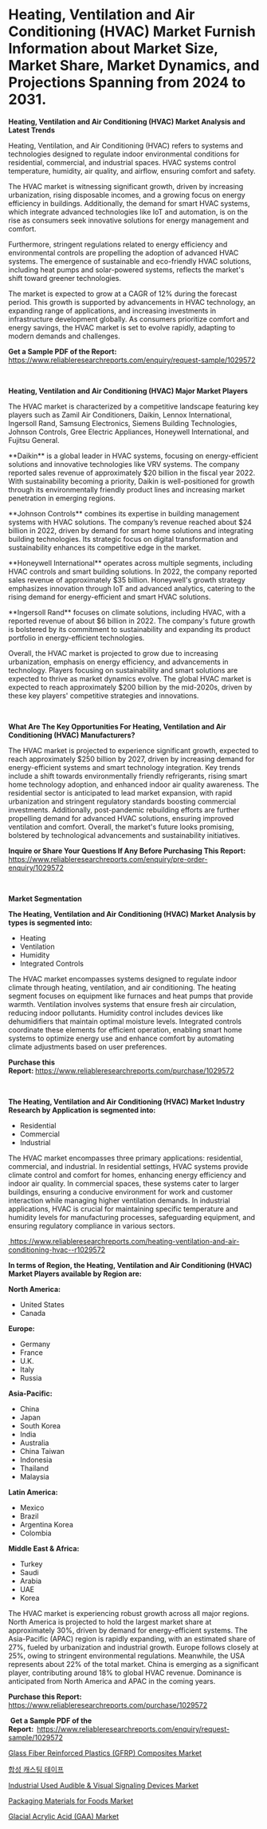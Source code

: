 <p><h1>Heating, Ventilation and Air Conditioning (HVAC) Market Furnish Information about Market Size, Market Share, Market Dynamics, and Projections Spanning from 2024 to 2031.</h1></p><p><strong>Heating, Ventilation and Air Conditioning (HVAC) Market Analysis and Latest Trends</strong></p>
<p><p>Heating, Ventilation, and Air Conditioning (HVAC) refers to systems and technologies designed to regulate indoor environmental conditions for residential, commercial, and industrial spaces. HVAC systems control temperature, humidity, air quality, and airflow, ensuring comfort and safety. </p><p>The HVAC market is witnessing significant growth, driven by increasing urbanization, rising disposable incomes, and a growing focus on energy efficiency in buildings. Additionally, the demand for smart HVAC systems, which integrate advanced technologies like IoT and automation, is on the rise as consumers seek innovative solutions for energy management and comfort.</p><p>Furthermore, stringent regulations related to energy efficiency and environmental controls are propelling the adoption of advanced HVAC systems. The emergence of sustainable and eco-friendly HVAC solutions, including heat pumps and solar-powered systems, reflects the market's shift toward greener technologies.</p><p>The market is expected to grow at a CAGR of 12% during the forecast period. This growth is supported by advancements in HVAC technology, an expanding range of applications, and increasing investments in infrastructure development globally. As consumers prioritize comfort and energy savings, the HVAC market is set to evolve rapidly, adapting to modern demands and challenges.</p></p>
<p><strong>Get a Sample PDF of the Report:&nbsp;</strong> <a href="https://www.reliableresearchreports.com/enquiry/request-sample/1029572">https://www.reliableresearchreports.com/enquiry/request-sample/1029572</a></p>
<p>&nbsp;</p>
<p><strong>Heating, Ventilation and Air Conditioning (HVAC) Major Market Players</strong></p>
<p><p>The HVAC market is characterized by a competitive landscape featuring key players such as Zamil Air Conditioners, Daikin, Lennox International, Ingersoll Rand, Samsung Electronics, Siemens Building Technologies, Johnson Controls, Gree Electric Appliances, Honeywell International, and Fujitsu General.</p><p>**Daikin** is a global leader in HVAC systems, focusing on energy-efficient solutions and innovative technologies like VRV systems. The company reported sales revenue of approximately $20 billion in the fiscal year 2022. With sustainability becoming a priority, Daikin is well-positioned for growth through its environmentally friendly product lines and increasing market penetration in emerging regions.</p><p>**Johnson Controls** combines its expertise in building management systems with HVAC solutions. The company’s revenue reached about $24 billion in 2022, driven by demand for smart home solutions and integrating building technologies. Its strategic focus on digital transformation and sustainability enhances its competitive edge in the market.</p><p>**Honeywell International** operates across multiple segments, including HVAC controls and smart building solutions. In 2022, the company reported sales revenue of approximately $35 billion. Honeywell's growth strategy emphasizes innovation through IoT and advanced analytics, catering to the rising demand for energy-efficient and smart HVAC solutions.</p><p>**Ingersoll Rand** focuses on climate solutions, including HVAC, with a reported revenue of about $6 billion in 2022. The company's future growth is bolstered by its commitment to sustainability and expanding its product portfolio in energy-efficient technologies.</p><p>Overall, the HVAC market is projected to grow due to increasing urbanization, emphasis on energy efficiency, and advancements in technology. Players focusing on sustainability and smart solutions are expected to thrive as market dynamics evolve. The global HVAC market is expected to reach approximately $200 billion by the mid-2020s, driven by these key players' competitive strategies and innovations.</p></p>
<p>&nbsp;</p>
<p><strong>What Are The Key Opportunities For Heating, Ventilation and Air Conditioning (HVAC) Manufacturers?</strong></p>
<p><p>The HVAC market is projected to experience significant growth, expected to reach approximately $250 billion by 2027, driven by increasing demand for energy-efficient systems and smart technology integration. Key trends include a shift towards environmentally friendly refrigerants, rising smart home technology adoption, and enhanced indoor air quality awareness. The residential sector is anticipated to lead market expansion, with rapid urbanization and stringent regulatory standards boosting commercial investments. Additionally, post-pandemic rebuilding efforts are further propelling demand for advanced HVAC solutions, ensuring improved ventilation and comfort. Overall, the market's future looks promising, bolstered by technological advancements and sustainability initiatives.</p></p>
<p><strong>Inquire or Share Your Questions If Any Before Purchasing This Report:</strong> <a href="https://www.reliableresearchreports.com/enquiry/pre-order-enquiry/1029572">https://www.reliableresearchreports.com/enquiry/pre-order-enquiry/1029572</a></p>
<p>&nbsp;</p>
<p><strong>Market Segmentation</strong></p>
<p><strong>The Heating, Ventilation and Air Conditioning (HVAC) Market Analysis by types is segmented into:</strong></p>
<p><ul><li>Heating</li><li>Ventilation</li><li>Humidity</li><li>Integrated Controls</li></ul></p>
<p><p>The HVAC market encompasses systems designed to regulate indoor climate through heating, ventilation, and air conditioning. The heating segment focuses on equipment like furnaces and heat pumps that provide warmth. Ventilation involves systems that ensure fresh air circulation, reducing indoor pollutants. Humidity control includes devices like dehumidifiers that maintain optimal moisture levels. Integrated controls coordinate these elements for efficient operation, enabling smart home systems to optimize energy use and enhance comfort by automating climate adjustments based on user preferences.</p></p>
<p><strong>Purchase this Report:&nbsp;</strong><a href="https://www.reliableresearchreports.com/purchase/1029572">https://www.reliableresearchreports.com/purchase/1029572</a></p>
<p>&nbsp;</p>
<p><strong>The Heating, Ventilation and Air Conditioning (HVAC) Market Industry Research by Application is segmented into:</strong></p>
<p><ul><li>Residential</li><li>Commercial</li><li>Industrial</li></ul></p>
<p><p>The HVAC market encompasses three primary applications: residential, commercial, and industrial. In residential settings, HVAC systems provide climate control and comfort for homes, enhancing energy efficiency and indoor air quality. In commercial spaces, these systems cater to larger buildings, ensuring a conducive environment for work and customer interaction while managing higher ventilation demands. In industrial applications, HVAC is crucial for maintaining specific temperature and humidity levels for manufacturing processes, safeguarding equipment, and ensuring regulatory compliance in various sectors.</p></p>
<p><a href="https://www.reliableresearchreports.com/heating-ventilation-and-air-conditioning-hvac--r1029572">&nbsp;https://www.reliableresearchreports.com/heating-ventilation-and-air-conditioning-hvac--r1029572</a></p>
<p><strong>In terms of Region, the Heating, Ventilation and Air Conditioning (HVAC) Market Players available by Region are:</strong></p>
<p>
    <p> <strong> North America: </strong>
        <ul>
            <li>United States</li>
            <li>Canada</li>
        </ul>
        </p> 
    <p> <strong> Europe: </strong>
        <ul>
            <li>Germany</li>
            <li>France</li>
            <li>U.K.</li>
            <li>Italy</li>
            <li>Russia</li>
        </ul>
        </p> 
    <p> <strong> Asia-Pacific: </strong>
        <ul>
            <li>China</li>
            <li>Japan</li>
            <li>South Korea</li>
            <li>India</li>
            <li>Australia</li>
            <li>China Taiwan</li>
            <li>Indonesia</li>
            <li>Thailand</li>
            <li>Malaysia</li>
        </ul>
        </p> 
    <p> <strong> Latin America: </strong>
        <ul>
            <li>Mexico</li>
            <li>Brazil</li>
            <li>Argentina Korea</li>
            <li>Colombia</li>
        </ul>
        </p> 
    <p> <strong> Middle East & Africa: </strong>
        <ul>
            <li>Turkey</li>
            <li>Saudi</li>
            <li>Arabia</li>
            <li>UAE</li>
            <li>Korea</li>
        </ul>
    </p>
    </p>
<p><p>The HVAC market is experiencing robust growth across all major regions. North America is projected to hold the largest market share at approximately 30%, driven by demand for energy-efficient systems. The Asia-Pacific (APAC) region is rapidly expanding, with an estimated share of 27%, fueled by urbanization and industrial growth. Europe follows closely at 25%, owing to stringent environmental regulations. Meanwhile, the USA represents about 22% of the total market. China is emerging as a significant player, contributing around 18% to global HVAC revenue. Dominance is anticipated from North America and APAC in the coming years.</p></p>
<p><strong>Purchase this Report: </strong><a href="https://www.reliableresearchreports.com/purchase/1029572">https://www.reliableresearchreports.com/purchase/1029572</a></p>
<p>&nbsp;<strong>Get a Sample PDF of the Report:&nbsp;&nbsp;</strong><a href="https://www.reliableresearchreports.com/enquiry/request-sample/1029572">https://www.reliableresearchreports.com/enquiry/request-sample/1029572</a></p>
<p><strong></strong></p>
<p><p><a href="https://github.com/WillieWoodard/Market-Research-Report-List-6/blob/main/glass-fiber-reinforced-plastics-gfrp-composites-market.md">Glass Fiber Reinforced Plastics (GFRP) Composites Market</a></p><p><a href="https://medium.com/@wallacbahrtyinger567686/%EA%B8%80%EB%A1%9C%EB%B2%8C-%ED%95%A9%EC%84%B1-%EC%A3%BC%EC%A1%B0-%ED%85%8C%EC%9D%B4%ED%94%84-%EC%8B%9C%EC%9E%A5-%EB%B6%80%EB%AC%B8%EC%9D%98-%EC%8B%9C%EC%9E%A5-%EB%8F%99%ED%96%A5-%EB%B0%8F-%EB%AF%B8%EB%9E%98-%ED%8A%B8%EB%A0%8C%EB%93%9C-2024%EB%85%84%EB%B6%80%ED%84%B0-2031%EB%85%84%EA%B9%8C%EC%A7%80%EC%9D%98-%EC%98%88%EC%B8%A1-d5671eb94f22">합성 캐스팅 테이프</a></p><p><a href="https://github.com/marloy8/Market-Research-Report-List-6/blob/main/industrial-used-audible-visual-signaling-devices-market.md">Industrial Used Audible & Visual Signaling Devices Market</a></p><p><a href="https://www.linkedin.com/pulse/insights-packaging-materials-foods-market-size-which-expanding-ox9lf?trackingId=GPU2EtQvTqeDZDVXPf9ZBA%3D%3D">Packaging Materials for Foods Market</a></p><p><a href="https://medium.com/@keith.sutherland8067/global-glacial-acrylic-acid-gaa-market-share-and-growth-opportunities-and-market-size-growing-7fa7584874c0">Glacial Acrylic Acid (GAA) Market</a></p></p>